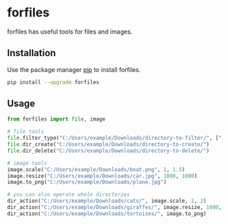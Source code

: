 # forfiles

forfiles has useful tools for files and images.

## Installation

Use the package manager [pip](https://pip.pypa.io/en/stable/) to install forfiles.

```bash
pip install --upgrade forfiles
```

## Usage

```python
from forfiles import file, image

# file tools
file.filter_type("C:/Users/example/Downloads/directory-to-filter/", [".png", ".txt", "md"])
file.dir_create("C:/Users/example/Downloads/directory-to-create/")
file.dir_delete("C:/Users/example/Downloads/directory-to-delete/")

# image tools
image.scale("C:/Users/example/Downloads/boat.png", 1, 1.5)
image.resize("C:/Users/example/Downloads/car.jpg", 1000, 1000)
image.to_png("C:/Users/example/Downloads/plane.jpg")

# you can also operate whole directories
dir_action("C:/Users/example/Downloads/cats/", image.scale, 2, 2)
dir_action("C:/Users/example/Downloads/giraffes/", image.resize, 1000, 1000)
dir_action("C:/Users/example/Downloads/tortoises/", image.to_png)
```
